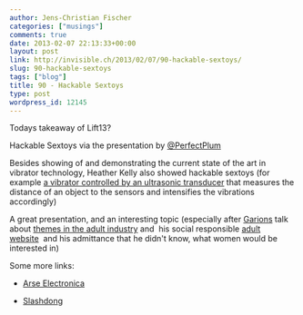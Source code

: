 ```yaml
---
author: Jens-Christian Fischer
categories: ["musings"]
comments: true
date: 2013-02-07 22:13:33+00:00
layout: post
link: http://invisible.ch/2013/02/07/90-hackable-sextoys/
slug: 90-hackable-sextoys
tags: ["blog"]
title: 90 - Hackable Sextoys
type: post
wordpress_id: 12145
---
```


Todays takeaway of Lift13?

Hackable Sextoys via the presentation by [@PerfectPlum](http://twitter.com/PerfectPlum)

Besides showing of and demonstrating the current state of the art in vibrator technology, Heather Kelly also showed hackable sextoys (for example [a vibrator controlled by an ultrasonic transducer](http://scanlime.org/2012/11/hacking-my-vagina/) that measures the distance of an object to the sensors and intensifies the vibrations accordingly)

A great presentation, and an interesting topic (especially after [Garions](https://twitter.com/garionh) talk about [themes in the adult industry](http://de.slideshare.net/garionh/garion-hall-adultindustryliftfeb2013v12) and  his social responsible [adult website](http://abbywinters.com)  and his admittance that he didn't know, what women would be interested in)

Some more links:



	
  * [Arse Electronica](http://www.monochrom.at/arse-elektronika/)

	
  * [Slashdong](http://slashdong.org/)


